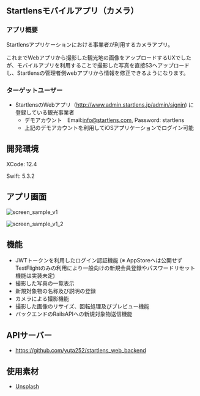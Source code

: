 ## Startlensモバイルアプリ（カメラ）

### アプリ概要

Startlensアプリケーションにおける事業者が利用するカメラアプリ。

これまでWebアプリから撮影した観光地の画像をアップロードするUXでしたが、モバイルアプリを利用することで撮影した写真を直接S3へアップロードし、Startlensの管理者側webアプリから情報を修正できるようになります。

### ターゲットユーザー

- StartlensのWebアプリ（http://www.admin.startlens.jp/admin/signin) に登録している観光事業者
   - デモアカウント　Email:info@startlens.com, Password: startlens
   - 上記のデモアカウントを利用してiOSアプリケーションでログイン可能


## 開発環境

XCode:  12.4

Swift:   5.3.2

## アプリ画面

![screen_sample_v1](https://user-images.githubusercontent.com/42575165/109423078-7d527f00-7a21-11eb-9703-30796e1c0281.png)


![screen_sample_v1_2](https://user-images.githubusercontent.com/42575165/109423096-8ba09b00-7a21-11eb-937c-fd5d74226d43.png)


## 機能

- JWTトークンを利用したログイン認証機能 (※ AppStoreへは公開せずTestFlightのみの利用により一般向けの新規会員登録やパスワードリセット機能は実装未定)
- 撮影した写真の一覧表示
- 新規対象物の名称及び説明の登録
- カメラによる撮影機能
- 撮影した画像のリサイズ、回転処理及びプレビュー機能
- バックエンドのRailsAPIへの新規対象物送信機能


## APIサーバー

- https://github.com/yuta252/startlens_web_backend


## 使用素材

- [Unsplash](https://unsplash.com/)

